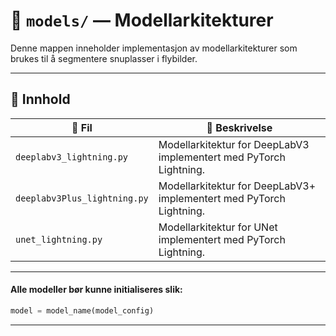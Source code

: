 # 🤖 `models/` — Modellarkitekturer

Denne mappen inneholder  implementasjon av modellarkitekturer som brukes til å segmentere snuplasser i flybilder.

---

## 📂 Innhold

| 📁 Fil                      | 📖 Beskrivelse |
|------------------------------|-------------|
| `deeplabv3_lightning.py`     | Modellarkitektur for DeepLabV3 implementert med PyTorch Lightning. |
| `deeplabv3Plus_lightning.py` | Modellarkitektur for DeepLabV3+ implementert med PyTorch Lightning. |
| `unet_lightning.py`          | Modellarkitektur for UNet implementert med PyTorch Lightning. |

---

#### Alle modeller bør kunne initialiseres slik:

```python
model = model_name(model_config)
```

---